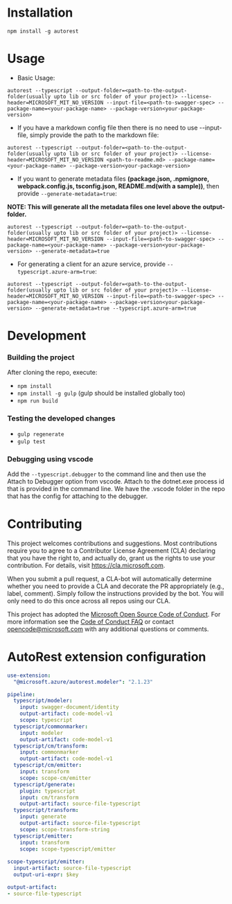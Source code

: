 
# Installation
```
npm install -g autorest
```

# Usage
- Basic Usage:
```
autorest --typescript --output-folder=<path-to-the-output-folder(usually upto lib or src folder of your project)> --license-header=MICROSOFT_MIT_NO_VERSION --input-file=<path-to-swagger-spec> --package-name=<your-package-name> --package-version<your-package-version>
```
- If you have a markdown config file then there is no need to use --input-file, simply provide the path to the markdown file:
```
autorest --typescript --output-folder=<path-to-the-output-folder(usually upto lib or src folder of your project)> --license-header=MICROSOFT_MIT_NO_VERSION <path-to-readme.md> --package-name=<your-package-name> --package-version<your-package-version>
```
- If you want to generate metadata files **__(package.json, .npmignore, webpack.config.js, tsconfig.json, README.md(with a sample))__**, then provide `--generate-metadata=true`:

**NOTE: This will generate all the __metadata__ files one level above the output-folder.**
```
autorest --typescript --output-folder=<path-to-the-output-folder(usually upto lib or src folder of your project)> --license-header=MICROSOFT_MIT_NO_VERSION --input-file=<path-to-swagger-spec> --package-name=<your-package-name> --package-version<your-package-version> --generate-metadata=true
```

- For generating a client for an azure service, provide `--typescript.azure-arm=true`:
```
autorest --typescript --output-folder=<path-to-the-output-folder(usually upto lib or src folder of your project)> --license-header=MICROSOFT_MIT_NO_VERSION --input-file=<path-to-swagger-spec> --package-name=<your-package-name> --package-version<your-package-version> --generate-metadata=true --typescript.azure-arm=true
```

# Development

### Building the project
After cloning the repo, execute:
- `npm install`
- `npm install -g gulp` (gulp should be installed globally too)
- `npm run build`

### Testing the developed changes
- `gulp regenerate`
- `gulp test`

### Debugging using vscode
Add the `--typescript.debugger` to the command line and then use the Attach to Debugger option from vscode. Attach to the dotnet.exe process id that is provided in the command line.
We have the .vscode folder in the repo that has the config for attaching to the debugger.

# Contributing

This project welcomes contributions and suggestions.  Most contributions require you to agree to a
Contributor License Agreement (CLA) declaring that you have the right to, and actually do, grant us
the rights to use your contribution. For details, visit https://cla.microsoft.com.

When you submit a pull request, a CLA-bot will automatically determine whether you need to provide
a CLA and decorate the PR appropriately (e.g., label, comment). Simply follow the instructions
provided by the bot. You will only need to do this once across all repos using our CLA.

This project has adopted the [Microsoft Open Source Code of Conduct](https://opensource.microsoft.com/codeofconduct/).
For more information see the [Code of Conduct FAQ](https://opensource.microsoft.com/codeofconduct/faq/) or
contact [opencode@microsoft.com](mailto:opencode@microsoft.com) with any additional questions or comments.

# AutoRest extension configuration

``` yaml
use-extension:
  "@microsoft.azure/autorest.modeler": "2.1.23"

pipeline:
  typescript/modeler:
    input: swagger-document/identity
    output-artifact: code-model-v1
    scope: typescript
  typescript/commonmarker:
    input: modeler
    output-artifact: code-model-v1
  typescript/cm/transform:
    input: commonmarker
    output-artifact: code-model-v1
  typescript/cm/emitter:
    input: transform
    scope: scope-cm/emitter
  typescript/generate:
    plugin: typescript
    input: cm/transform
    output-artifact: source-file-typescript
  typescript/transform:
    input: generate
    output-artifact: source-file-typescript
    scope: scope-transform-string
  typescript/emitter:
    input: transform
    scope: scope-typescript/emitter
    
scope-typescript/emitter:
  input-artifact: source-file-typescript
  output-uri-expr: $key

output-artifact:
- source-file-typescript
```
